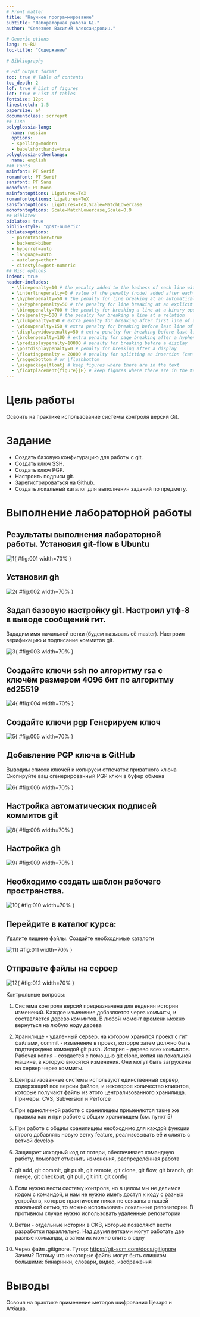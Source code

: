 ```yaml
---
# Front matter
title: "Научное программирование"
subtitle: "Лабораторная работа №1."
author: "Селезнев Василий Александрович."

# Generic otions
lang: ru-RU
toc-title: "Содержание"

# Bibliography

# Pdf output format
toc: true # Table of contents
toc_depth: 2
lof: true # List of figures
lot: true # List of tables
fontsize: 12pt
linestretch: 1.5
papersize: a4
documentclass: scrreprt
## I18n
polyglossia-lang:
  name: russian
  options:
  - spelling=modern
  - babelshorthands=true
polyglossia-otherlangs:
  name: english
### Fonts
mainfont: PT Serif
romanfont: PT Serif
sansfont: PT Sans
monofont: PT Mono
mainfontoptions: Ligatures=TeX
romanfontoptions: Ligatures=TeX
sansfontoptions: Ligatures=TeX,Scale=MatchLowercase
monofontoptions: Scale=MatchLowercase,Scale=0.9
## Biblatex
biblatex: true
biblio-style: "gost-numeric"
biblatexoptions:
  - parentracker=true
  - backend=biber
  - hyperref=auto
  - language=auto
  - autolang=other*
  - citestyle=gost-numeric
## Misc options
indent: true
header-includes:
  - \linepenalty=10 # the penalty added to the badness of each line within a paragraph (no associated penalty node) Increasing the value makes tex try to have fewer lines in the paragraph.
  - \interlinepenalty=0 # value of the penalty (node) added after each line of a paragraph.
  - \hyphenpenalty=50 # the penalty for line breaking at an automatically inserted hyphen
  - \exhyphenpenalty=50 # the penalty for line breaking at an explicit hyphen
  - \binoppenalty=700 # the penalty for breaking a line at a binary operator
  - \relpenalty=500 # the penalty for breaking a line at a relation
  - \clubpenalty=150 # extra penalty for breaking after first line of a paragraph
  - \widowpenalty=150 # extra penalty for breaking before last line of a paragraph
  - \displaywidowpenalty=50 # extra penalty for breaking before last line before a display math
  - \brokenpenalty=100 # extra penalty for page breaking after a hyphenated line
  - \predisplaypenalty=10000 # penalty for breaking before a display
  - \postdisplaypenalty=0 # penalty for breaking after a display
  - \floatingpenalty = 20000 # penalty for splitting an insertion (can only be split footnote in standard LaTeX)
  - \raggedbottom # or \flushbottom
  - \usepackage{float} # keep figures where there are in the text
  - \floatplacement{figure}{H} # keep figures where there are in the text
---
```


# Цель работы

Освоить на практике использование системы контроля версий Git.

# Задание
- Создать базовую конфигурацию для работы с git.
- Создать ключ SSH.
- Создать ключ PGP.
- Настроить подписи git.
- Зарегистрироваться на Github.
- Создать локальный каталог для выполнения заданий по предмету.

# Выполнение лабораторной работы

## Результаты выполнения лабораторной работы. Установил git-flow в Ubuntu

![1](image/1.png){ #fig:001 width=70% }

## Установил gh

![2](image/2.png){ #fig:002 width=70% }

## Задал базовую настройку git. Настроил утф-8 в выводе сообщений гит.
Зададим имя начальной ветки (будем называть её master). Настроил верификацию и подписание коммитов git.

![3](image/3.png){ #fig:003 width=70% }

## Создайте ключи ssh по алгоритму rsa с ключём размером 4096 бит по алгоритму ed25519

![4](image/4.png){ #fig:004 width=70% }

## Создайте ключи pgp Генерируем ключ

![5](image/5.png){ #fig:005 width=70% }

## Добавление PGP ключа в GitHub
Выводим список ключей и копируем отпечаток приватного ключа
Cкопируйте ваш сгенерированный PGP ключ в буфер обмена

![6](image/6.png){ #fig:006 width=70% }


## Настройка автоматических подписей коммитов git

![8](image/8.png){ #fig:008 width=70% }

## Настройка gh

![9](image/9.png){ #fig:009 width=70% }

## Необходимо создать шаблон рабочего пространства.

![10](image/10.png){ #fig:010 width=70% }

## Перейдите в каталог курса:
Удалите лишние файлы. Создайте необходимые каталоги

![11](image/11.png){ #fig:011 width=70% }

## Отправьте файлы на сервер

![12](image/12.png){ #fig:012 width=70% }

Контрольные вопросы:  

1. Система контроля версий предназначена для ведения истории изменений. Каждое изменение добавляется через коммиты, и составляется дерево коммитов. В любой момент времени можно вернуться на любую ноду дерева  

2. Хранилище - удаленный сервер, на котором хранится проект с гит файлами, commit - изменение в проект, которре затем должно быть подтверждено командой git push. История - дерево всех коммитов. Рабочая копия - создается с помощью git clone, копия на локальной машине, в которую вносятся изменения. Они могут быть загружены на сервер через коммиты.  

3. Централизованные системы используют единственный сервер, содержащий все версии файлов, и некоторое количество клиентов, которые получают файлы из этого централизованного хранилища. Примеры: CVS, Subversion и Perforce  

4. При единоличной работе с хранилищем применяются такие же правила как и при работе с общим хранилищем (см. пункт 5)  

5. При работе с общим хранилищем необходимо для каждой функции строго добавлять новую ветку feature, реализовывать её и слиять с веткой develop  

6. Защищает исходный код от потери, обеспечивает командную работу, помогает отменить изменения, распределённая работа  

7. git add, git commit, git push, git remote, git clone, git flow, git branch, git merge, git checkout, git pull, git init, git config  

8. Если нужно вести систему контроля, но в целом мы не делимся кодом с командой, и нам не нужно иметь доступ к коду с разных устройств, которые практически никак не связаны с нашей локальной сетью, то можно использовать локальные репозитории. В противном случае нужно использовать удаленные репозитории  

9. Ветви - отдельные истории в СКВ, которые позволяют вести разработки параллельно. Над двумя ветками могут работать две разные комманды, а затем их можно слить в одну  

10. Через файл .gitignore. Тутор: https://git-scm.com/docs/gitignore Зачем? Потому что некоторые файлы могут быть слишком большими: бинарники, словари, видео, изображения


# Выводы

Освоил на практике применение методов шифрования Цезаря и Атбаша.
